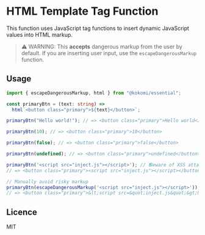 # HTML Template Tag Function

This function uses JavaScript tag functions to insert dynamic JavaScript values
into HTML markup.

> ⚠️ WARNING: This **accepts** dangerous markup from the user by default. If you
> are inserting user input, use the `escapeDangerousMarkup` function.

## Usage

```ts
import { escapeDangerousMarkup, html } from "@kokomi/essential";

const primaryBtn = (text: string) =>
  html`<button class="primary">${text}</button>`;

primaryBtn("Hello world!"); // => <button class="primary">Hello world</button>

primaryBtn(10); // => <button class="primary">10</button>

primaryBtn(false); // => <button class="primary">false</button>

primaryBtn(undefined); // => <button class="primary">undefined</button>

primaryBtn('<script src="inject.js"></script>'); // ❗Beware of XSS attacks!
// => <button class="primary"><script src="inject.js"></script></button>

// Manually avoid risky markup
primaryBtn(escapeDangerousMarkup('<script src="inject.js"></script>')); // 👍XSS was avoided
// => <button class="primary">&lt;script src=&quot;inject.js&quot;&gt;&lt;/script&gt;</button>
```

## Licence

MIT
